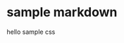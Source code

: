 # sample markdown

<div id="sample"> hello sample css</div>


<style>

  .sample{
    background-color:red;
  }
</style>
